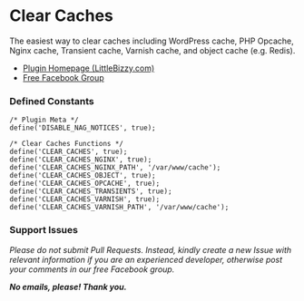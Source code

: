 # Clear Caches

The easiest way to clear caches including WordPress cache, PHP Opcache, Nginx cache, Transient cache, Varnish cache, and object cache (e.g. Redis).

* [Plugin Homepage (LittleBizzy.com)](https://www.littlebizzy.com/plugins/clear-caches)
* [Free Facebook Group](https://www.facebook.com/groups/littlebizzy/)

### Defined Constants

    /* Plugin Meta */
    define('DISABLE_NAG_NOTICES', true);
    
    /* Clear Caches Functions */
    define('CLEAR_CACHES', true);
    define('CLEAR_CACHES_NGINX', true);
    define('CLEAR_CACHES_NGINX_PATH', '/var/www/cache');
    define('CLEAR_CACHES_OBJECT', true);
    define('CLEAR_CACHES_OPCACHE', true);
    define('CLEAR_CACHES_TRANSIENTS', true);
    define('CLEAR_CACHES_VARNISH', true);
    define('CLEAR_CACHES_VARNISH_PATH', '/var/www/cache');

### Support Issues

*Please do not submit Pull Requests. Instead, kindly create a new Issue with relevant information if you are an experienced developer, otherwise post your comments in our free Facebook group.*

***No emails, please! Thank you.***
